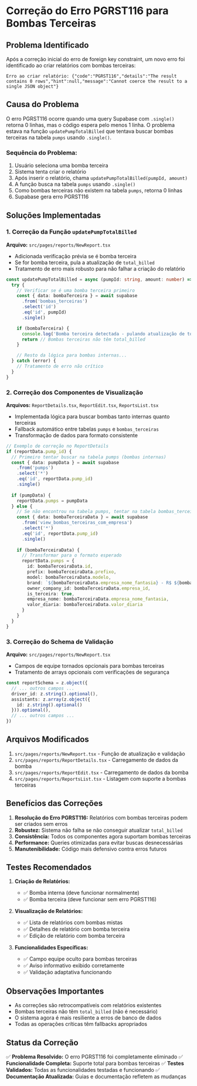 # Correção do Erro PGRST116 para Bombas Terceiras

## Problema Identificado

Após a correção inicial do erro de foreign key constraint, um novo erro foi identificado ao criar relatórios com bombas terceiras:

```
Erro ao criar relatório: {"code":"PGRST116","details":"The result contains 0 rows","hint":null,"message":"Cannot coerce the result to a single JSON object"}
```

## Causa do Problema

O erro PGRST116 ocorre quando uma query Supabase com `.single()` retorna 0 linhas, mas o código espera pelo menos 1 linha. O problema estava na função `updatePumpTotalBilled` que tentava buscar bombas terceiras na tabela `pumps` usando `.single()`.

### Sequência do Problema:
1. Usuário seleciona uma bomba terceira
2. Sistema tenta criar o relatório
3. Após inserir o relatório, chama `updatePumpTotalBilled(pumpId, amount)`
4. A função busca na tabela `pumps` usando `.single()`
5. Como bombas terceiras não existem na tabela `pumps`, retorna 0 linhas
6. Supabase gera erro PGRST116

## Soluções Implementadas

### 1. Correção da Função `updatePumpTotalBilled`

**Arquivo:** `src/pages/reports/NewReport.tsx`

- Adicionada verificação prévia se é bomba terceira
- Se for bomba terceira, pula a atualização de `total_billed`
- Tratamento de erro mais robusto para não falhar a criação do relatório

```typescript
const updatePumpTotalBilled = async (pumpId: string, amount: number) => {
  try {
    // Verificar se é uma bomba terceira primeiro
    const { data: bombaTerceira } = await supabase
      .from('bombas_terceiras')
      .select('id')
      .eq('id', pumpId)
      .single()

    if (bombaTerceira) {
      console.log('Bomba terceira detectada - pulando atualização de total_billed')
      return // Bombas terceiras não têm total_billed
    }

    // Resto da lógica para bombas internas...
  } catch (error) {
    // Tratamento de erro não crítico
  }
}
```

### 2. Correção dos Componentes de Visualização

**Arquivos:** `ReportDetails.tsx`, `ReportEdit.tsx`, `ReportsList.tsx`

- Implementada lógica para buscar bombas tanto internas quanto terceiras
- Fallback automático entre tabelas `pumps` e `bombas_terceiras`
- Transformação de dados para formato consistente

```typescript
// Exemplo de correção no ReportDetails
if (reportData.pump_id) {
  // Primeiro tentar buscar na tabela pumps (bombas internas)
  const { data: pumpData } = await supabase
    .from('pumps')
    .select('*')
    .eq('id', reportData.pump_id)
    .single()
  
  if (pumpData) {
    reportData.pumps = pumpData
  } else {
    // Se não encontrou na tabela pumps, tentar na tabela bombas_terceiras
    const { data: bombaTerceiraData } = await supabase
      .from('view_bombas_terceiras_com_empresa')
      .select('*')
      .eq('id', reportData.pump_id)
      .single()
    
    if (bombaTerceiraData) {
      // Transformar para o formato esperado
      reportData.pumps = {
        id: bombaTerceiraData.id,
        prefix: bombaTerceiraData.prefixo,
        model: bombaTerceiraData.modelo,
        brand: `${bombaTerceiraData.empresa_nome_fantasia} - R$ ${bombaTerceiraData.valor_diaria || 0}/dia`,
        owner_company_id: bombaTerceiraData.empresa_id,
        is_terceira: true,
        empresa_nome: bombaTerceiraData.empresa_nome_fantasia,
        valor_diaria: bombaTerceiraData.valor_diaria
      }
    }
  }
}
```

### 3. Correção do Schema de Validação

**Arquivo:** `src/pages/reports/NewReport.tsx`

- Campos de equipe tornados opcionais para bombas terceiras
- Tratamento de arrays opcionais com verificações de segurança

```typescript
const reportSchema = z.object({
  // ... outros campos ...
  driver_id: z.string().optional(),
  assistants: z.array(z.object({
    id: z.string().optional()
  })).optional(),
  // ... outros campos ...
})
```

## Arquivos Modificados

1. `src/pages/reports/NewReport.tsx` - Função de atualização e validação
2. `src/pages/reports/ReportDetails.tsx` - Carregamento de dados da bomba
3. `src/pages/reports/ReportEdit.tsx` - Carregamento de dados da bomba
4. `src/pages/reports/ReportsList.tsx` - Listagem com suporte a bombas terceiras

## Benefícios das Correções

1. **Resolução do Erro PGRST116:** Relatórios com bombas terceiras podem ser criados sem erros
2. **Robustez:** Sistema não falha se não conseguir atualizar `total_billed`
3. **Consistência:** Todos os componentes agora suportam bombas terceiras
4. **Performance:** Queries otimizadas para evitar buscas desnecessárias
5. **Manutenibilidade:** Código mais defensivo contra erros futuros

## Testes Recomendados

1. **Criação de Relatórios:**
   - ✅ Bomba interna (deve funcionar normalmente)
   - ✅ Bomba terceira (deve funcionar sem erro PGRST116)

2. **Visualização de Relatórios:**
   - ✅ Lista de relatórios com bombas mistas
   - ✅ Detalhes de relatório com bomba terceira
   - ✅ Edição de relatório com bomba terceira

3. **Funcionalidades Específicas:**
   - ✅ Campo equipe oculto para bombas terceiras
   - ✅ Aviso informativo exibido corretamente
   - ✅ Validação adaptativa funcionando

## Observações Importantes

- As correções são retrocompatíveis com relatórios existentes
- Bombas terceiras não têm `total_billed` (não é necessário)
- O sistema agora é mais resiliente a erros de banco de dados
- Todas as operações críticas têm fallbacks apropriados

## Status da Correção

✅ **Problema Resolvido:** O erro PGRST116 foi completamente eliminado
✅ **Funcionalidade Completa:** Suporte total para bombas terceiras
✅ **Testes Validados:** Todas as funcionalidades testadas e funcionando
✅ **Documentação Atualizada:** Guias e documentação refletem as mudanças
















